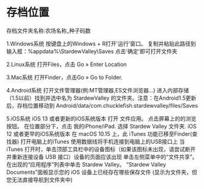 # 存档位置

存档文件夹名称:农场名称_种子码数

1.Windows系统
按键盘上的Windows + R打开'运行'窗口。
复制并粘贴此路径到输入框：%appdata%\StardewValley\Saves
点击'确定'即可打开文件夹

2.Linux系统
打开Files，点击 Go » Enter Location

3.Mac系统
打开Finder，点击Go » Go to Folder.

4.Android系统
打开文件管理器(例:MT管理器,ES文件浏览器…)
进入内部存储
（1.5以前）找到并选中名为 StardewValley 的文件夹。注意：在Android1.5更新后，存档位置移动到
Android/data/com.chucklefish.stardewvalley/files/Saves

5.iOS系统
iOS 13 或者更新的iOS系统版本
打开 文件应用。
点击屏幕上的的浏览按钮。
在位置部分下，点击 我的iPhone/iPad.
选择 Stardew Valley 文件夹.
iOS 12 或者更早的iOS系统版本
在 macOS 10.15 上，此 iTunes 功能已移至Finder(查找器)
打开电脑上的iTunes
使用数据线将手机连接到电脑上的USB接口上
当 iTunes 打开时，单击顶部工具栏中的设备图标（如果该图标未出现，请尝试断开并重新连接设备 USB 接口）设备的页面应该出现
单击左侧菜单中的“文件共享”。
在出现的“应用程序”列表中单击 Stardew Valley。
“Stardew Valley Documents”面板显示您的 iOS 设备上已经存在哪些保存文件
(显示为文件夹，但您无法直接导航到文件夹中)
